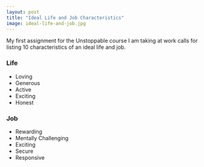 ```yaml
---
layout: post
title: "Ideal Life and Job Characteristics"
image: ideal-life-and-job.jpg
---
```


My first assignment for the Unstoppable course I am taking at work calls for listing 10 characteristics of an ideal life and job.

### Life
- Loving
- Generous
- Active
- Exciting
- Honest

### Job
- Rewarding
- Mentally Challenging
- Exciting
- Secure
- Responsive
